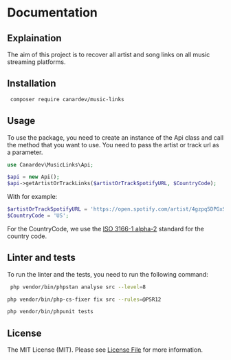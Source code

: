 # Documentation

## Explaination
The aim of this project is to recover all artist and song links on all music streaming platforms.

## Installation

```bash
 composer require canardev/music-links
```

## Usage

To use the package, you need to create an instance of the Api class and call the method that you want to use.
You need to pass the artist or track url as a parameter.

```php
use Canardev\MusicLinks\Api;

$api = new Api();
$api->getArtistOrTrackLinks($artistOrTrackSpotifyURL, $CountryCode);
```

With  for example:
```php
$artistOrTrackSpotifyURL = 'https://open.spotify.com/artist/4gzpq5DPGxSnKTe4SA8HAU?si=1e2e2e2e2e2e2e2e';
$CountryCode = 'US';
```

For the CountryCode, we use the [ISO 3166-1 alpha-2](https://en.wikipedia.org/wiki/ISO_3166-1_alpha-2) standard for the country code.

## Linter and tests

To run the linter and the tests, you need to run the following command:

```bash
 php vendor/bin/phpstan analyse src --level=8
```

```bash
php vendor/bin/php-cs-fixer fix src --rules=@PSR12
```

```bash
php vendor/bin/phpunit tests
```

## License

The MIT License (MIT). Please see [License File](LICENSE) for more information.